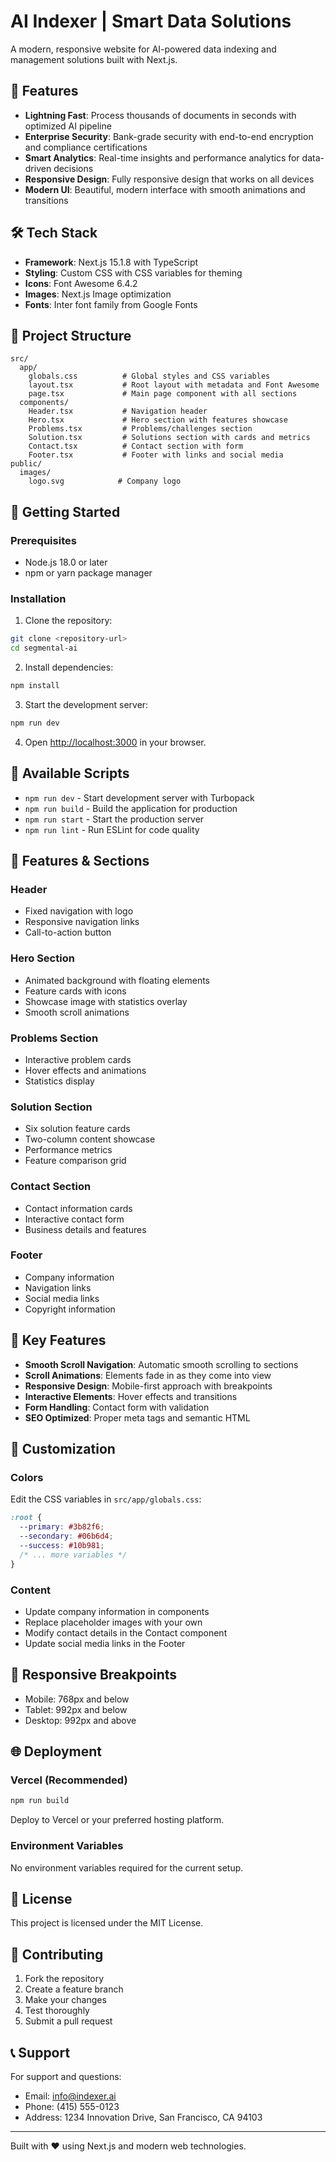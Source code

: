# AI Indexer | Smart Data Solutions

A modern, responsive website for AI-powered data indexing and management solutions built with Next.js.

## 🚀 Features

- **Lightning Fast**: Process thousands of documents in seconds with optimized AI pipeline
- **Enterprise Security**: Bank-grade security with end-to-end encryption and compliance certifications
- **Smart Analytics**: Real-time insights and performance analytics for data-driven decisions
- **Responsive Design**: Fully responsive design that works on all devices
- **Modern UI**: Beautiful, modern interface with smooth animations and transitions

## 🛠️ Tech Stack

- **Framework**: Next.js 15.1.8 with TypeScript
- **Styling**: Custom CSS with CSS variables for theming
- **Icons**: Font Awesome 6.4.2
- **Images**: Next.js Image optimization
- **Fonts**: Inter font family from Google Fonts

## 📁 Project Structure

```
src/
  app/
    globals.css          # Global styles and CSS variables
    layout.tsx           # Root layout with metadata and Font Awesome
    page.tsx             # Main page component with all sections
  components/
    Header.tsx           # Navigation header
    Hero.tsx             # Hero section with features showcase
    Problems.tsx         # Problems/challenges section
    Solution.tsx         # Solutions section with cards and metrics
    Contact.tsx          # Contact section with form
    Footer.tsx           # Footer with links and social media
public/
  images/
    logo.svg            # Company logo
```

## 🚀 Getting Started

### Prerequisites

- Node.js 18.0 or later
- npm or yarn package manager

### Installation

1. Clone the repository:
```bash
git clone <repository-url>
cd segmental-ai
```

2. Install dependencies:
```bash
npm install
```

3. Start the development server:
```bash
npm run dev
```

4. Open [http://localhost:3000](http://localhost:3000) in your browser.

## 📝 Available Scripts

- `npm run dev` - Start development server with Turbopack
- `npm run build` - Build the application for production
- `npm run start` - Start the production server
- `npm run lint` - Run ESLint for code quality

## 🎨 Features & Sections

### Header
- Fixed navigation with logo
- Responsive navigation links
- Call-to-action button

### Hero Section
- Animated background with floating elements
- Feature cards with icons
- Showcase image with statistics overlay
- Smooth scroll animations

### Problems Section
- Interactive problem cards
- Hover effects and animations
- Statistics display

### Solution Section
- Six solution feature cards
- Two-column content showcase
- Performance metrics
- Feature comparison grid

### Contact Section
- Contact information cards
- Interactive contact form
- Business details and features

### Footer
- Company information
- Navigation links
- Social media links
- Copyright information

## 🎯 Key Features

- **Smooth Scroll Navigation**: Automatic smooth scrolling to sections
- **Scroll Animations**: Elements fade in as they come into view
- **Responsive Design**: Mobile-first approach with breakpoints
- **Interactive Elements**: Hover effects and transitions
- **Form Handling**: Contact form with validation
- **SEO Optimized**: Proper meta tags and semantic HTML

## 🔧 Customization

### Colors
Edit the CSS variables in `src/app/globals.css`:
```css
:root {
  --primary: #3b82f6;
  --secondary: #06b6d4;
  --success: #10b981;
  /* ... more variables */
}
```

### Content
- Update company information in components
- Replace placeholder images with your own
- Modify contact details in the Contact component
- Update social media links in the Footer

## 📱 Responsive Breakpoints

- Mobile: 768px and below
- Tablet: 992px and below
- Desktop: 992px and above

## 🌐 Deployment

### Vercel (Recommended)
```bash
npm run build
```
Deploy to Vercel or your preferred hosting platform.

### Environment Variables
No environment variables required for the current setup.

## 📄 License

This project is licensed under the MIT License.

## 🤝 Contributing

1. Fork the repository
2. Create a feature branch
3. Make your changes
4. Test thoroughly
5. Submit a pull request

## 📞 Support

For support and questions:
- Email: info@indexer.ai
- Phone: (415) 555-0123
- Address: 1234 Innovation Drive, San Francisco, CA 94103

---

Built with ❤️ using Next.js and modern web technologies.
